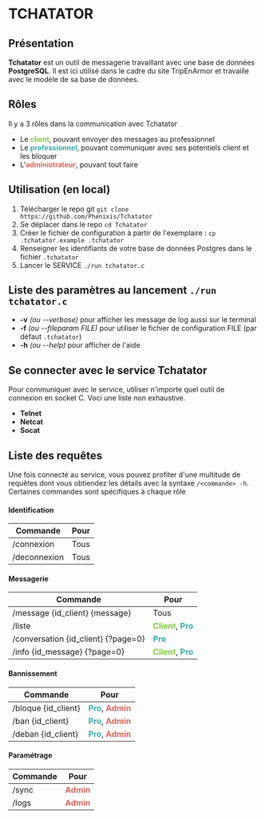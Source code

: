 # TCHATATOR

## Présentation
**Tchatator** est un outil de messagerie travaillant avec une base de données **PostgreSQL**.
Il est ici utilisé dans le cadre du site TripEnArmor et travaille avec le modèle de sa base de données.

## Rôles
<style>
    .role {
        font-weight: bold;
    }
    .client {
        color: #83c744;
    }
    .pro {
        color: #3ba8a6;
    }
    .admin {
        color: #d6665e;
    }
</style>

Il y a 3 rôles dans la communication avec Tchatator
- Le <span class="role client">client</span>, pouvant envoyer des messages au professionnel
- Le <span class="role pro">professionnel</span>, pouvant communiquer avec ses potentiels client et les bloquer
- L'<span class="role admin">administrateur</span>, pouvant tout faire

## Utilisation (en local)
1. Télécharger le repo git ```git clone https://github.com/Phenixis/Tchatator```
2. Se déplacer dans le repo ```cd Tchatator```
3. Créer le fichier de configuration à partir de l'exemplaire : ```cp .tchatator.example .tchatator``` 
4. Renseigner les identifiants de votre base de données Postgres dans le fichier ```.tchatator```
4. Lancer le SERVICE ```./run tchatator.c```

## Liste des paramètres au lancement ```./run tchatator.c```
- **-v** *(ou --verbose)* pour afficher les message de log aussi sur le terminal
- **-f** *(ou --fileparam FILE)* pour utiliser le fichier de configuration FILE (par défaut ```.tchatator```)
- **-h** *(ou --help)* pour afficher de l'aide

## Se connecter avec le service Tchatator
Pour communiquer avec le service, utiliser n'importe quel outil de connexion en socket C. Voci une liste non exhaustive.
- **Telnet**
- **Netcat**
- **Socat**

## Liste des requêtes
Une fois connecté au service, vous pouvez profiter d'une multitude de requêtes dont vous obtiendez les détails avec la syntaxe ```/<commande> -h```. Certaines commandes sont spécifiques à chaque rôle

#### Identification
| Commande       | Pour          |
|----------------|---------------|
| /connexion     | Tous          |
| /deconnexion   | Tous |

#### Messagerie
| Commande                 | Pour          |
|--------------------------|---------------|
| /message {id_client} {message} | Tous        |
| /liste                   | <span class="role client">Client</span>, <span class="role pro">Pro</span>        |
| /conversation {id_client} {?page=0} | <span class="role pro">Pro</span>        |
| /info {id_message} {?page=0}  | <span class="role client">Client</span>, <span class="role pro">Pro</span> |

#### Bannissement
| Commande     | Pour          |
|--------------|---------------|
| /bloque {id_client} | <span class="role pro">Pro</span>, <span class="role admin">Admin</span> |
| /ban {id_client}    | <span class="role pro">Pro</span>, <span class="role admin">Admin</span> |
| /deban {id_client}  | <span class="role pro">Pro</span>, <span class="role admin">Admin</span> |

#### Paramétrage
| Commande | Pour          |
|----------|---------------|
| /sync    | <span class="role admin">Admin</span> |
| /logs    | <span class="role admin">Admin</span> |
